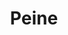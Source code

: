---
title: Peine
date: 
draft: false

# descripcion
description : Peine

materials: Plata 925

color: Plateado

dimensions: 1cm x 3cm

code: 02-14-0179

type: "Dijes"

categories: []

price: $2.330,00

# Images
# first image will be shown in the product page
images:
  # - image: "images/path_to_image"
  # La ubicacion de las imagenes es imagenes/Dijes/Dijes.Plata/02-14-0179-peine
  - image: "./images/dijes/plata/02-14-0179-peine.JPG"
---